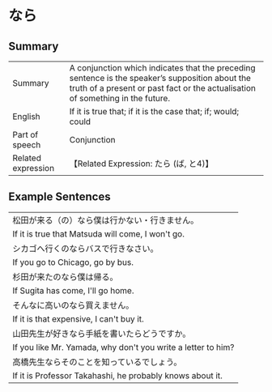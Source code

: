 # なら

## Summary

<table><tr>   <td>Summary</td>   <td>A conjunction which indicates that the preceding sentence is the speaker’s supposition about the truth of a present or past fact or the actualisation of something in the future.</td></tr><tr>   <td>English</td>   <td>If it is true that; if it is the case that; if; would; could</td></tr><tr>   <td>Part of speech</td>   <td>Conjunction</td></tr><tr>   <td>Related expression</td>   <td>【Related Expression: たら (ば, と4)】</td></tr></table>

## Example Sentences

<table><tr><td>松田が来る（の）なら僕は行かない・行きません。</td></tr><tr><td>If it is true that Matsuda will come, I won't go.</td></tr><tr><td>シカゴへ行くのならバスで行きなさい。</td></tr><tr><td>If you go to Chicago, go by bus.</td></tr><tr><td>杉田が来たのなら僕は帰る。</td></tr><tr><td>If Sugita has come, I'll go home.</td></tr><tr><td>そんなに高いのなら買えません。</td></tr><tr><td>If it is that expensive, I can't buy it.</td></tr><tr><td>山田先生が好きなら手紙を書いたらどうですか。</td></tr><tr><td>If you like Mr. Yamada, why don't you write a letter to him?</td></tr><tr><td>高橋先生ならそのことを知っているでしょう。</td></tr><tr><td>If it is Professor Takahashi, he probably knows about it.</td></tr></table>


